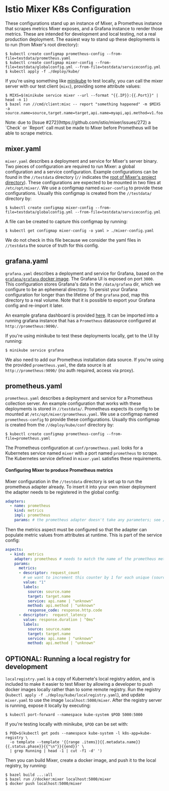 # Istio Mixer K8s Configuration

These configurations stand up an instance of Mixer, a Prometheus instance that scrapes metrics Mixer exposes, and
a Grafana instance to render those metrics. These are intended for development and local testing, not a real production
deployment. The easiest way to stand up these deployments is to run (from Mixer's root directory):
```shell
$ kubectl create configmap prometheus-config --from-file=testdata/prometheus.yaml
$ kubectl create configmap mixer-config --from-file=testdata/globalconfig.yml --from-file=testdata/serviceconfig.yml
$ kubectl apply -f ./deploy/kube/
```
    
If you're using something like [minikube](https://github.com/kubernetes/minikube) to test locally, you can call the
mixer server with our test client (`mixc`), providing some attribute values:

```shell
$ MIXS=$(minikube service mixer --url --format "{{.IP}}:{{.Port}}" | head -n 1)
$ bazel run //cmd/client:mixc -- report "something happened" -m $MIXS -a source.name=source,target.name=target,api.name=myapi,api.method=v1.foo.bar,response.http.code=200,response.duration=100,client.id=$USER
```

<aside class="notice">
Note: due to [Issue #272](https://github.com/istio/mixer/issues/272) a `Check` or `Report` call must be made to Mixer
before Prometheus will be able to scrape metrics.
</aside>

## mixer.yaml
`mixer.yaml` describes a deployment and service for Mixer's server binary. Two pieces of configuration are required to
run Mixer: a global configuration and a service configuration. Example configurations can be found in the `//testdata`
directory (`//` indicates the [root of Mixer's project directory](https://github.com/istio/mixer)). These
configurations are expected to be mounted in two files at `/etc/opt/mixer/`. We use a configmap named `mixer-config` to
provide these configurations. Usually this configmap is created from the `//testdata/` directory by:

<a name="configmap_command"></a>
```shell
$ kubectl create configmap mixer-config --from-file=testdata/globalconfig.yml --from-file=testdata/serviceconfig.yml
```
A file can be created to capture this configmap by running:

```shell
$ kubectl get configmap mixer-config -o yaml > ./mixer-config.yaml
```
We do not check in this file because we consider the yaml files in `//testdata` the source of truth for this config.

## grafana.yaml
`grafana.yaml` describes a deployment and service for Grafana, based on the [`grafana/grafana` docker image](https://hub.docker.com/r/grafana/grafana/).
The Grafana UI is exposed on port `3000`. This configuration stores Grafana's data in the `/data/grafana` dir, which we
configure to be an ephemeral directory. To persist your Grafana configuration for longer than the lifetime of the `grafana`
pod, map this directory to a real volume. Note that it is possible to export your Grafana config and re-import it later.

An example grafana dashboard is provided
[here](/install/kubernetes/templates/addons/grafana-config/istio-dashboard.json). It
can be imported into a running grafana instance that has a
`Prometheus` datasource configured at `http://prometheus:9090/`.


If you're using minikube to test these deployments locally, get to the UI by running:

```shell
$ minikube service grafana
```

We also need to add our Prometheus installation data source. If you're using the provided `prometheus.yaml`, the data
source is at `http://prometheus:9090/` (no auth required, access via proxy).

## <a name="prometheus"></a> prometheus.yaml
`prometheus.yaml` describes a deployment and service for a Prometheus collection server. An example configuration that
works with these deployments is stored in `//testdata/`. Prometheus expects its config to be mounted at
`/etc/opt/mixer/prometheus.yaml`. We use a configmap named `prometheus-config` to provide these configurations. Usually
this configmap is created from the `//deploy/kube/conf` directory by:
```shell
$ kubectl create configmap prometheus-config --from-file=prometheus.yaml
```

The Prometheus configuration at `conf/prometheus.yaml` looks for a Kubernetes service named `mixer` with a port
named `prometheus` to scrape. The Kubernetes service defined in `mixer.yaml` satisfies these requirements.

#### Configuring Mixer to produce Prometheus metrics
Mixer configuration in the `//testdata` directory is set up to run the prometheus adapter already. To insert it
into your own mixer deployment the adapter needs to be registered in the global config:

```yaml
adapters:
  - name: prometheus
    kind: metrics
    impl: prometheus
    params: # the prometheus adapter doesn't take any parameters; see //adapter/prometheus/config/config.proto
```
         
Then the metrics aspect must be configured so that the adapter can populate metric values from attributes at runtime. This
is part of the service config:
```yaml
aspects:
  - kind: metrics
    adapter: prometheus # needs to match the name of the prometheus metrics adapter in the global config
    params:
      metrics:
      - descriptor: request_count
        # we want to increment this counter by 1 for each unique (source, target, service, method, response_code) tuple
        value: "1"
        labels:
          source: source.name
          target: target.name
          service: api.name | "unknown"
          method: api.method | "unknown"
          response_code: response.http.code
      - descriptor:  request_latency
        value: response.duration | "0ms"
        labels:
          source: source.name
          target: target.name
          service: api.name | "unknown"
          method: api.method | "unknown"
```

## OPTIONAL: Running a local registry for development
`localregistry.yaml` is a copy of Kubernete's local registry addon, and is included to make it easier to test
Mixer by allowing a developer to push docker images locally rather than to some remote registry. Run the
registry (`kubectl apply -f ./deploy/kube/localregistry.yaml`), and update `mixer.yaml` to use the image
`localhost:5000/mixer`. After the registry server is running, expose it locally by executing:

```shell
$ kubectl port-forward --namespace kube-system $POD 5000:5000
```

If you're testing locally with minikube, `$POD` can be set with:

```shell
$ POD=$(kubectl get pods --namespace kube-system -l k8s-app=kube-registry \
  -o template --template '{{range .items}}{{.metadata.name}} {{.status.phase}}{{"\n"}}{{end}}' \
  | grep Running | head -1 | cut -f1 -d' ')
```

Then you can build Mixer, create a docker image, and push it to the local registry, by running:
```shell
$ bazel build ...:all
$ bazel run //docker:mixer localhost:5000/mixer
$ docker push localhost:5000/mixer
```

